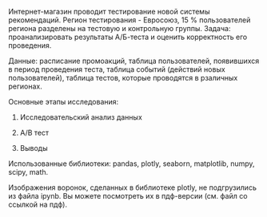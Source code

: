 Интернет-магазин проводит тестирование новой системы рекомендаций. Регион тестирования - Евросоюз, 15 % пользователей региона разделены на тестовую и контрольную группы. Задача: проанализировать результаты А/Б-теста и оценить корректность его проведения.

Данные: расписание промоакций, таблица пользователей, появившихся в период проведения теста, таблица событий (действий новых пользователей), таблица тестов, которые проводятся в рзаличных регионах.

Основные этапы исследования:

1. Исследовательский анализ данных

2. A/B тест

3. Выводы

Использованные библиотеки: pandas, plotly, seaborn, matplotlib, numpy, scipy, math.

Изображения воронок, сделанных в библиотеке plotly, не подгрузились из файла ipynb. Вы можете посмотреть их в пдф-версии (см. файл со ссылкой на пдф).
